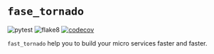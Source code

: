 # `fase_tornado`

![pytest](https://github.com/zqmillet/fast_tornado/workflows/pytest/badge.svg)
![flake8](https://github.com/zqmillet/fast_tornado/workflows/flake8/badge.svg)
[![codecov](https://codecov.io/gh/zqmillet/fast_tornado/branch/master/graph/badge.svg)](https://codecov.io/gh/zqmillet/fast_tornado)

`fast_tornado` help you to build your micro services faster and faster.
